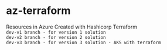# az-terraform
Resources in Azure Created with Hashicorp Terraform \
```dev-v1 branch - for version 1 solution```\
```dev-v2 branch - for version 2 solution```\
```dev-v3 branch - for version 3 solution - AKS with terraform ```

